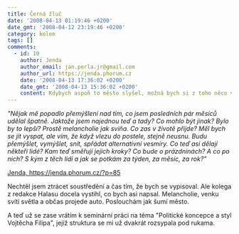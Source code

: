 ```yaml
---
title: Černá žluč
date: '2008-04-13 01:19:46 +0200'
date_gmt: '2008-04-12 23:19:46 +0200'
category: kolem
tags: []
comments:
  - id: 10
    author: Jenda
    author_email: jan.perla.jr@gmail.com
    author_url: https://jenda.phorum.cz
    date: '2008-04-13 17:36:02 +0200'
    date_gmt: '2008-04-13 15:36:02 +0200'
    content: Kdybych aspoň to město slyšel, možná bych si z toho něco vzal...
---
```

<p><em>"Nějak mě popadlo přemýšlení nad tím, co jsem posledních pár měsíců udělal špatně. Jaktože jsem najednou teď a tady? Co mohlo být jinak? Bylo by to lepší? Prostě melancholie jak sviňa. Co zas v životě přijde? Měl bych se jít vyspat, ale vím, že když vlezu do postele, stejně neusnu. Budu přemýšlet, vymýšlet, snít, spřádat alternativní vesmíry. Co teď asi dělají někteří lidé? Kam teď směřují jejich kroky? Co bude o prázdninách? A co po nich? S kým z těch lidí a jak se potkám za týden, za měsíc, za rok?"</em></p>
<p><a href="https://jenda.phorum.cz/?p=85">Jenda, https://jenda.phorum.cz/?p=85</a></p>
<p>Nechtěl jsem ztrácet soustředění a čas tím, že bych se vypisoval. Ale kolega z redakce Halasu docela vystihl, co bych asi napsal. Melancholie, venku svítí světla a občas projede auto. Poslouchám jak šumí město.</p>
<p>A teď už se zase vrátím k seminární práci na téma "Politické koncepce a styl Vojtěcha Filipa", jejíž struktura se mi už dvakrát rozsypala pod rukama.</p>
